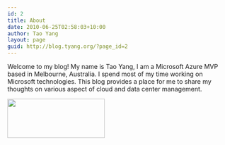 ```yaml
---
id: 2
title: About
date: 2010-06-25T02:58:03+10:00
author: Tao Yang
layout: page
guid: http://blog.tyang.org/?page_id=2
---
```

Welcome to my blog! My name is Tao Yang, I am a Microsoft Azure MVP based in Melbourne, Australia. I spend most of my time working on Microsoft technologies. This blog provides a place for me to share my thoughts on various aspect of cloud and data center management.

<a href="https://mvp.microsoft.com/en-us/PublicProfile/5000997?fullName=Tao%20Yang" target="_blank" rel="noopener noreferrer"><img class="alignleft wp-image-6058 size-full" src="http://blog.tyang.org/wp-content/uploads/2017/06/MVP_Logo_Horizontal_Secondary_ProcessCyan_CMYK_300pp_w220.png" alt="" width="220" height="89" /></a>